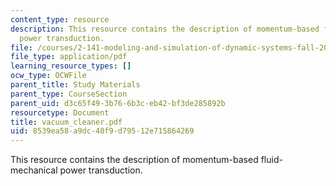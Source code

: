 ```yaml
---
content_type: resource
description: This resource contains the description of momentum-based fluid-mechanical
  power transduction.
file: /courses/2-141-modeling-and-simulation-of-dynamic-systems-fall-2006/8539ea58a9dc40f9d79512e715864269_vacuum_cleaner.pdf
file_type: application/pdf
learning_resource_types: []
ocw_type: OCWFile
parent_title: Study Materials
parent_type: CourseSection
parent_uid: d3c65f49-3b76-6b3c-eb42-bf3de285892b
resourcetype: Document
title: vacuum_cleaner.pdf
uid: 8539ea58-a9dc-40f9-d795-12e715864269
---
```

This resource contains the description of momentum-based fluid-mechanical power transduction.


